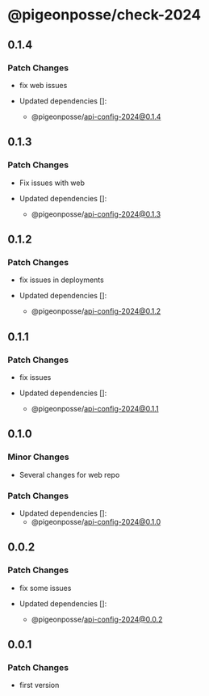 # @pigeonposse/check-2024

## 0.1.4

### Patch Changes

- fix web issues

- Updated dependencies []:
  - @pigeonposse/api-config-2024@0.1.4

## 0.1.3

### Patch Changes

- Fix issues with web

- Updated dependencies []:
  - @pigeonposse/api-config-2024@0.1.3

## 0.1.2

### Patch Changes

- fix issues in deployments

- Updated dependencies []:
  - @pigeonposse/api-config-2024@0.1.2

## 0.1.1

### Patch Changes

- fix issues

- Updated dependencies []:
  - @pigeonposse/api-config-2024@0.1.1

## 0.1.0

### Minor Changes

- Several changes for web repo

### Patch Changes

- Updated dependencies []:
  - @pigeonposse/api-config-2024@0.1.0

## 0.0.2

### Patch Changes

- fix some issues

- Updated dependencies []:
  - @pigeonposse/api-config-2024@0.0.2

## 0.0.1

### Patch Changes

- first version
